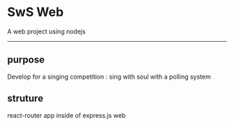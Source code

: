 # SwS Web

A web project using nodejs

------------------

## purpose

Develop for a singing competition : sing with soul
with a polling system

## struture

react-router app inside of express.js web